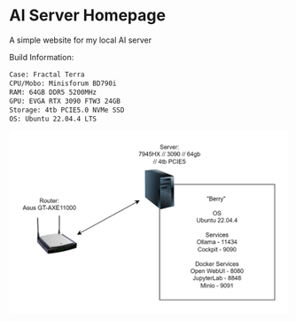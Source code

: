 # AI Server Homepage

A simple website for my local AI server

Build Information:

    Case: Fractal Terra
    CPU/Mobo: Minisforum BD790i
    RAM: 64GB DDR5 5200MHz
    GPU: EVGA RTX 3090 FTW3 24GB 
    Storage: 4tb PCIE5.0 NVMe SSD 
    OS: Ubuntu 22.04.4 LTS

<img src="assets/berry3.svg" >
